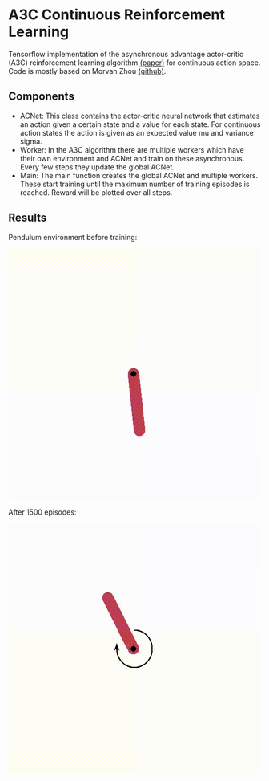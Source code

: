 # A3C Continuous Reinforcement Learning
Tensorflow implementation of the asynchronous advantage actor-critic (A3C) reinforcement learning algorithm [(paper)](https://arxiv.org/pdf/1602.01783.pdf) for continuous action space. Code is mostly based on Morvan Zhou [(github)](https://github.com/MorvanZhou/Reinforcement-learning-with-tensorflow).

## Components
* ACNet: This class contains the actor-critic neural network that estimates an action given a certain state and a value for each state. For continuous action states the action is given as an expected value mu and variance sigma. 
* Worker: In the A3C algorithm there are multiple workers which have their own environment and ACNet and train on these asynchronous. Every few steps they update the global ACNet.
* Main: The main function creates the global ACNet and multiple workers. These start training until the maximum number of training episodes is reached. Reward will be plotted over all steps.

## Results

Pendulum environment before training:

![before](gifs/episode1.gif)


After 1500 episodes:

![after](gifs/episode1500.gif)
